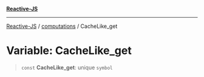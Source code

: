 [**Reactive-JS**](../../README.md)

***

[Reactive-JS](../../README.md) / [computations](../README.md) / CacheLike\_get

# Variable: CacheLike\_get

> `const` **CacheLike\_get**: unique `symbol`
